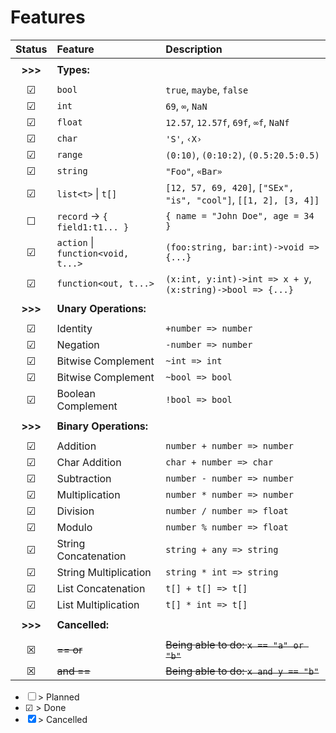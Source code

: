 # Features

| Status | Feature | Description |
|:------:|:--------|:------------|
||||
|**>>>**|**Types:**||
||||
|&#9745;| `bool` | `true`, `maybe`, `false` |
|&#9745;| `int` | `69`, `∞`, `NaN` |
|&#9745;| `float` | `12.57`, `12.57f`, `69f`, `∞f`, `NaNf` |
|&#9745;| `char` | `'S'`, `‹X›` |
|&#9745;| `range` | `(0:10)`, `(0:10:2)`, `(0.5:20.5:0.5)` |
|&#9745;| `string` | `"Foo"`, `«Bar»` |
|&#9745;| `list<t>` \| `t[]` | `[12, 57, 69, 420]`, `["SEx", "is", "cool"]`, `[[1, 2], [3, 4]]` |
|&#9744;| `record` → `{ field1:t1... }` | `{ name = "John Doe", age = 34 }` |
|&#9745;| `action` \| `function<void, t...>` | `(foo:string, bar:int)->void => {...}` |
|&#9745;| `function<out, t...>` | `(x:int, y:int)->int => x + y`, `(x:string)->bool => {...}` |
||||
|**>>>**|**Unary Operations:**||
||||
|&#9745;| Identity | `+number => number` |
|&#9745;| Negation | `-number => number` |
|&#9745;| Bitwise Complement | `~int => int` |
|&#9745;| Bitwise Complement | `~bool => bool` |
|&#9745;| Boolean Complement | `!bool => bool` |
||||
|**>>>**|**Binary Operations:**||
||||
|&#9745;| Addition | `number + number => number` |
|&#9745;| Char Addition | `char + number => char` |
|&#9745;| Subtraction | `number - number => number` |
|&#9745;| Multiplication | `number * number => number` |
|&#9745;| Division | `number / number => float` |
|&#9745;| Modulo | `number % number => float` |
|&#9745;| String Concatenation | `string + any => string` |
|&#9745;| String Multiplication | `string * int => string` |
|&#9745;| List Concatenation | `t[] + t[] => t[]` |
|&#9745;| List Multiplication | `t[] * int => t[]` |
||||
|**>>>**|**Cancelled:**||
||||
|&#9746;| ~~==  or~~ | ~~Being able to do: `x == "a" or "b"`~~ |
|&#9746;| ~~and ==~~ | ~~Being able to do: `x and y == "b"`~~ |

- &#9744; > Planned
- &#9745; > Done
- &#9746; > Cancelled

<!-- &#9744; &#9745; &#9746; &check; &cross; &starf; -->
